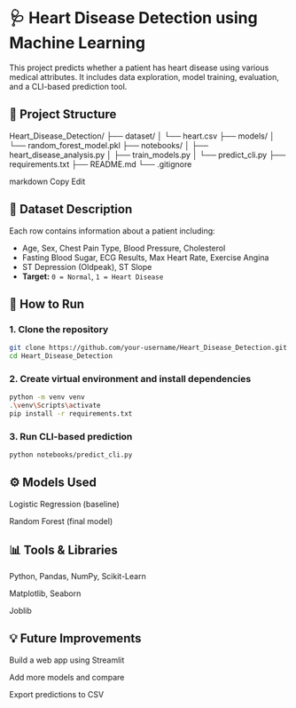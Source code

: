 # 🩺 Heart Disease Detection using Machine Learning

This project predicts whether a patient has heart disease using various medical attributes. It includes data exploration, model training, evaluation, and a CLI-based prediction tool.

## 📁 Project Structure

Heart_Disease_Detection/
├── dataset/
│ └── heart.csv
├── models/
│ └── random_forest_model.pkl
├── notebooks/
│ ├── heart_disease_analysis.py
│ ├── train_models.py
│ └── predict_cli.py
├── requirements.txt
├── README.md
└── .gitignore

markdown
Copy
Edit

## 🧠 Dataset Description

Each row contains information about a patient including:

- Age, Sex, Chest Pain Type, Blood Pressure, Cholesterol
- Fasting Blood Sugar, ECG Results, Max Heart Rate, Exercise Angina
- ST Depression (Oldpeak), ST Slope
- **Target:** `0 = Normal`, `1 = Heart Disease`

## 🚀 How to Run

### 1. Clone the repository
```bash
git clone https://github.com/your-username/Heart_Disease_Detection.git
cd Heart_Disease_Detection
```
### 2. Create virtual environment and install dependencies
```bash
python -m venv venv
.\venv\Scripts\activate      
pip install -r requirements.txt
```
### 3. Run CLI-based prediction
```bash
python notebooks/predict_cli.py
```
## ⚙️ Models Used
Logistic Regression (baseline)

Random Forest (final model)

## 📊 Tools & Libraries
Python, Pandas, NumPy, Scikit-Learn

Matplotlib, Seaborn

Joblib

## 💡 Future Improvements
Build a web app using Streamlit

Add more models and compare

Export predictions to CSV
